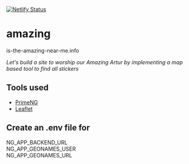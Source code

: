 [![Netlify Status](https://api.netlify.com/api/v1/badges/620920dc-6a06-4b1d-8cbe-cd873efd8e9c/deploy-status)](https://app.netlify.com/sites/is-the-amazing-near-me/deploys)

# amazing

is-the-amazing-near-me.info

_Let's build a site to worship our Amazing Artur by implementing a map based tool to find all stickers_

## Tools used

- [PrimeNG](https://primeng.org/)
- [Leaflet](https://github.com/bluehalo/ngx-leaflet)

## Create an .env file for
NG_APP_BACKEND_URL \
NG_APP_GEONAMES_USER \
NG_APP_GEONAMES_URL
